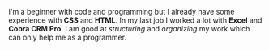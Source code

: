I'm a beginner with code and programming but I already have some experience with __CSS__ and __HTML__. In my last job I worked a lot with **Excel** and **Cobra CRM Pro**. I am good at *structuring* and *organizing* my work which can only help me as a programmer. 
